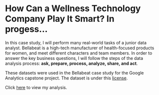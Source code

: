 
# How Can a Wellness Technology Company Play It Smart? In progess...

In this case study, I will perform many real-world tasks of a junior data analyst. Bellabeat is a high-tech manufacturer of health-focused products for women, and meet different characters and team members. In order to answer the key business questions, I will follow the steps of the data analysis process: **ask, prepare, process, analyze, share, and act**. 

These datasets were used in the Bellabeat case study for the Google Analytics capstone project. The dataset is under this [license](https://creativecommons.org/publicdomain/zero/1.0/). 

Click [here]() to view my analysis.
